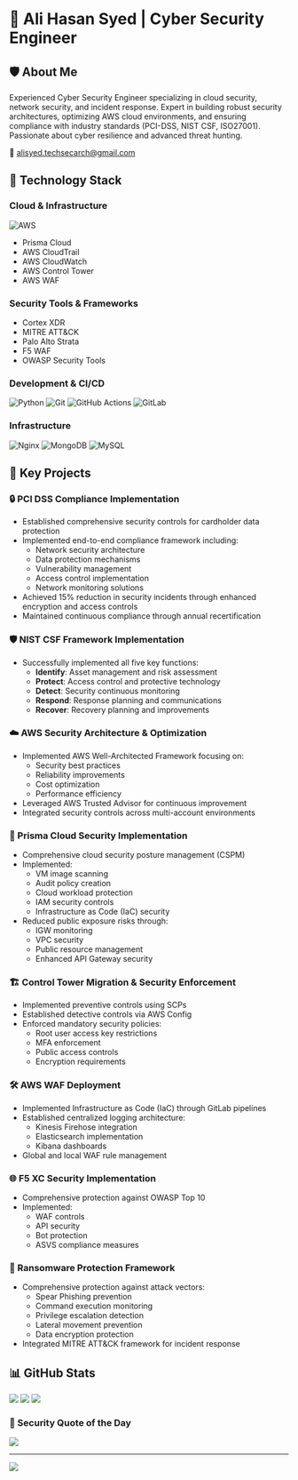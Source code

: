 # 👋 Ali Hasan Syed | Cyber Security Engineer

## 🛡️ About Me
Experienced Cyber Security Engineer specializing in cloud security, network security, and incident response. Expert in building robust security architectures, optimizing AWS cloud environments, and ensuring compliance with industry standards (PCI-DSS, NIST CSF, ISO27001). Passionate about cyber resilience and advanced threat hunting.

📧 alisyed.techsecarch@gmail.com

## 🔧 Technology Stack

### Cloud & Infrastructure
![AWS](https://img.shields.io/badge/AWS-%23FF9900.svg?style=for-the-badge&logo=amazon-aws&logoColor=white)
- Prisma Cloud
- AWS CloudTrail
- AWS CloudWatch
- AWS Control Tower
- AWS WAF

### Security Tools & Frameworks
- Cortex XDR
- MITRE ATT&CK
- Palo Alto Strata
- F5 WAF
- OWASP Security Tools

### Development & CI/CD
![Python](https://img.shields.io/badge/python-3670A0?style=for-the-badge&logo=python&logoColor=ffdd54)
![Git](https://img.shields.io/badge/git-%23F05033.svg?style=for-the-badge&logo=git&logoColor=white)
![GitHub Actions](https://img.shields.io/badge/github%20actions-%232671E5.svg?style=for-the-badge&logo=githubactions&logoColor=white)
![GitLab](https://img.shields.io/badge/gitlab-%23181717.svg?style=for-the-badge&logo=gitlab&logoColor=white)

### Infrastructure
![Nginx](https://img.shields.io/badge/nginx-%23009639.svg?style=for-the-badge&logo=nginx&logoColor=white)
![MongoDB](https://img.shields.io/badge/MongoDB-%234ea94b.svg?style=for-the-badge&logo=mongodb&logoColor=white)
![MySQL](https://img.shields.io/badge/mysql-4479A1.svg?style=for-the-badge&logo=mysql&logoColor=white)

## 🚀 Key Projects

### 🔒 PCI DSS Compliance Implementation
- Established comprehensive security controls for cardholder data protection
- Implemented end-to-end compliance framework including:
  - Network security architecture
  - Data protection mechanisms
  - Vulnerability management
  - Access control implementation
  - Network monitoring solutions
- Achieved 15% reduction in security incidents through enhanced encryption and access controls
- Maintained continuous compliance through annual recertification

### 🛡️ NIST CSF Framework Implementation
- Successfully implemented all five key functions:
  - **Identify**: Asset management and risk assessment
  - **Protect**: Access control and protective technology
  - **Detect**: Security continuous monitoring
  - **Respond**: Response planning and communications
  - **Recover**: Recovery planning and improvements

### ☁️ AWS Security Architecture & Optimization
- Implemented AWS Well-Architected Framework focusing on:
  - Security best practices
  - Reliability improvements
  - Cost optimization
  - Performance efficiency
- Leveraged AWS Trusted Advisor for continuous improvement
- Integrated security controls across multi-account environments

### 🔐 Prisma Cloud Security Implementation
- Comprehensive cloud security posture management (CSPM)
- Implemented:
  - VM image scanning
  - Audit policy creation
  - Cloud workload protection
  - IAM security controls
  - Infrastructure as Code (IaC) security
- Reduced public exposure risks through:
  - IGW monitoring
  - VPC security
  - Public resource management
  - Enhanced API Gateway security

### 🏗️ Control Tower Migration & Security Enforcement
- Implemented preventive controls using SCPs
- Established detective controls via AWS Config
- Enforced mandatory security policies:
  - Root user access key restrictions
  - MFA enforcement
  - Public access controls
  - Encryption requirements

### 🛠️ AWS WAF Deployment
- Implemented Infrastructure as Code (IaC) through GitLab pipelines
- Established centralized logging architecture:
  - Kinesis Firehose integration
  - Elasticsearch implementation
  - Kibana dashboards
- Global and local WAF rule management

### 🌐 F5 XC Security Implementation
- Comprehensive protection against OWASP Top 10
- Implemented:
  - WAF controls
  - API security
  - Bot protection
  - ASVS compliance measures

### 🦠 Ransomware Protection Framework
- Comprehensive protection against attack vectors:
  - Spear Phishing prevention
  - Command execution monitoring
  - Privilege escalation detection
  - Lateral movement prevention
  - Data encryption protection
- Integrated MITRE ATT&CK framework for incident response

## 📊 GitHub Stats
![](https://github-readme-stats.vercel.app/api?username=digitalcybersecuritysolution&theme=dark&hide_border=false&include_all_commits=true&count_private=true)
![](https://github-readme-streak-stats.herokuapp.com/?user=digitalcybersecuritysolution&theme=dark&hide_border=false)
![](https://github-readme-stats.vercel.app/api/top-langs/?username=digitalcybersecuritysolution&theme=dark&hide_border=false&layout=compact)

### 💭 Security Quote of the Day
![](https://quotes-github-readme.vercel.app/api?type=horizontal&theme=radical)

---
[![](https://visitcount.itsvg.in/api?id=digitalcybersecuritysolution&icon=0&color=0)](https://visitcount.itsvg.in)

